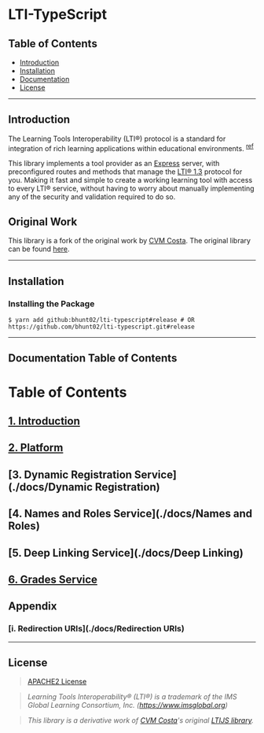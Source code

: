 # LTI-TypeScript

## Table of Contents

- [Introduction](#introduction)
- [Installation](#installation)
- [Documentation](#documentation-table-of-contents)
- [License](#license)

---

## Introduction

The Learning Tools Interoperability (LTI®) protocol is a standard for integration of rich learning applications within educational environments. <sup>[ref](https://www.imsglobal.org/spec/lti/v1p3/)</sup>

This library implements a tool provider as an [Express](https://expressjs.com/) server, with preconfigured routes and methods that manage the [LTI® 1.3](https://www.imsglobal.org/spec/lti/v1p3/) protocol for you.
Making it fast and simple to create a working learning tool with access to every LTI® service, without having to worry about manually implementing any of the security and validation required to do so.

## Original Work

This library is a fork of the original work by [CVM Costa](https://github.com/Cvmcosta). The original library can be found [here](https://github.com/Cvmcosta/ltijs).

---

## Installation

### Installing the Package

```shell
$ yarn add github:bhunt02/lti-typescript#release # OR https://github.com/bhunt02/lti-typescript.git#release
```

---

## Documentation Table of Contents

# Table of Contents

## [1. Introduction](./docs/Introduction)
## [2. Platform](./docs/Platform)
## [3. Dynamic Registration Service](./docs/Dynamic Registration)
## [4. Names and Roles Service](./docs/Names and Roles)
## [5. Deep Linking Service](./docs/Deep Linking)
## [6. Grades Service](./docs/Grading)

## Appendix
### [i. Redirection URIs](./docs/Redirection URIs)

---

## License

> [APACHE2 License](LICENSE)

> *Learning Tools Interoperability® (LTI®) is a trademark of the IMS Global Learning Consortium, Inc. (https://www.imsglobal.org)*

> *This library is a derivative work of [CVM Costa](https://github.com/Cvmcosta)'s original [LTIJS library](https://github.com/Cvmcosta/ltijs).* 
